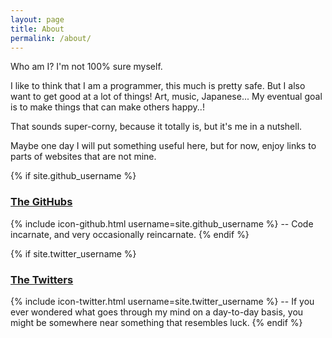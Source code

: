 ```yaml
---
layout: page
title: About
permalink: /about/
---
```


Who am I? I'm not 100% sure myself.

I like to think that I am a programmer, this much is pretty safe. But
I also want to get good at a lot of things! Art, music, Japanese... My
eventual goal is to make things that can make others happy..!

That sounds super-corny, because it totally is, but it's me in a
nutshell.

Maybe one day I will put something useful here, but for now, enjoy
links to parts of websites that are not mine.

{% if site.github_username %}
### [The GitHubs](https://github.com/{{site.github_username}})
  {% include icon-github.html username=site.github_username %} -- Code
  incarnate, and very occasionally reincarnate.
{% endif %}

{% if site.twitter_username %}
### [The Twitters](https://twitter.com/{{site.twitter_username}})
  {% include icon-twitter.html username=site.twitter_username %} -- If
  you ever wondered what goes through my mind on a day-to-day basis,
  you might be somewhere near something that resembles luck.
{% endif %}
